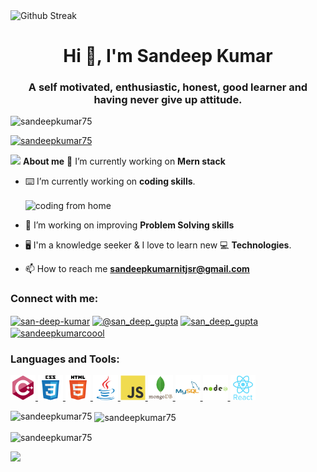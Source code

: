 <img height="202.4" width="1012" alt="Github Streak" src="https://media-fastly.hackerearth.com/media/hackathon/sept-circuits-21/images/3a04cef80f-September-Circuits.gif" data-canonical-src=" " style="max-width:100%;">

<h1 align="center">Hi 👋, I'm Sandeep Kumar</h1>
<h3 align="center">A self motivated, enthusiastic, honest, good learner and having never give up attitude.</h3>

<p align="left"> <img src="https://komarev.com/ghpvc/?username=sandeepkumar75&label=Profile%20views&color=0e75b6&style=flat" alt="sandeepkumar75" /> </p>

<p align="left"> <a href="https://github.com/ryo-ma/github-profile-trophy"><img src="https://github-profile-trophy.vercel.app/?username=sandeepkumar75" alt="sandeepkumar75" /></a> </p>


<img src="https://media.giphy.com/media/WUlplcMpOCEmTGBtBW/giphy.gif" width="40"> **About me**
🔭 I’m currently working on **Mern stack**


- ⌨️ I’m currently working on **coding skills**.<p> <img align="center" alt="coding from home" src= "https://camo.githubusercontent.com/410dd0b1b800cd1e13965237beee2a32474be978/68747470733a2f2f6d656469612e67697068792e636f6d2f6d656469612f4d3967624264396e6244724f5475314d71782f67697068792e676966" height = 250 width = 300/></p>


- 🌱 I’m working on improving **Problem Solving skills**

- 🖥️ I'm a knowledge seeker & I love to learn new 💻 **Technologies**.

- 📫 How to reach me **sandeepkumarnitjsr@gmail.com**
<h3 align="left">Connect with me:</h3>
<p align="left">
<a href="https://linkedin.com/in/san-deep-kumar" target="blank"><img align="center" src="https://raw.githubusercontent.com/rahuldkjain/github-profile-readme-generator/master/src/images/icons/Social/linked-in-alt.svg" alt="san-deep-kumar" height="30" width="40" /></a>
<a href="https://www.hackerrank.com/@san_deep_gupta" target="blank"><img align="center" src="https://raw.githubusercontent.com/rahuldkjain/github-profile-readme-generator/master/src/images/icons/Social/hackerrank.svg" alt="@san_deep_gupta" height="30" width="40" /></a>
<a href="https://www.leetcode.com/san_deep_gupta" target="blank"><img align="center" src="https://raw.githubusercontent.com/rahuldkjain/github-profile-readme-generator/master/src/images/icons/Social/leet-code.svg" alt="san_deep_gupta" height="30" width="40" /></a>
<a href="https://auth.geeksforgeeks.org/user/sandeepkumarcoool" target="blank"><img align="center" src="https://raw.githubusercontent.com/rahuldkjain/github-profile-readme-generator/master/src/images/icons/Social/geeks-for-geeks.svg" alt="sandeepkumarcoool" height="30" width="40" /></a>
</p>

<h3 align="left">Languages and Tools:</h3>
<p align="left"> <a href="https://www.w3schools.com/cpp/" target="_blank" rel="noreferrer"> <img src="https://raw.githubusercontent.com/devicons/devicon/master/icons/cplusplus/cplusplus-original.svg" alt="cplusplus" width="40" height="40"/> </a> <a href="https://www.w3schools.com/css/" target="_blank" rel="noreferrer"> <img src="https://raw.githubusercontent.com/devicons/devicon/master/icons/css3/css3-original-wordmark.svg" alt="css3" width="40" height="40"/> </a> <a href="https://www.w3.org/html/" target="_blank" rel="noreferrer"> <img src="https://raw.githubusercontent.com/devicons/devicon/master/icons/html5/html5-original-wordmark.svg" alt="html5" width="40" height="40"/> </a> <a href="https://www.java.com" target="_blank" rel="noreferrer"> <img src="https://raw.githubusercontent.com/devicons/devicon/master/icons/java/java-original.svg" alt="java" width="40" height="40"/> </a> <a href="https://developer.mozilla.org/en-US/docs/Web/JavaScript" target="_blank" rel="noreferrer"> <img src="https://raw.githubusercontent.com/devicons/devicon/master/icons/javascript/javascript-original.svg" alt="javascript" width="40" height="40"/> </a> <a href="https://www.mongodb.com/" target="_blank" rel="noreferrer"> <img src="https://raw.githubusercontent.com/devicons/devicon/master/icons/mongodb/mongodb-original-wordmark.svg" alt="mongodb" width="40" height="40"/> </a> <a href="https://www.mysql.com/" target="_blank" rel="noreferrer"> <img src="https://raw.githubusercontent.com/devicons/devicon/master/icons/mysql/mysql-original-wordmark.svg" alt="mysql" width="40" height="40"/> </a> <a href="https://nodejs.org" target="_blank" rel="noreferrer"> <img src="https://raw.githubusercontent.com/devicons/devicon/master/icons/nodejs/nodejs-original-wordmark.svg" alt="nodejs" width="40" height="40"/> </a> <a href="https://reactjs.org/" target="_blank" rel="noreferrer"> <img src="https://raw.githubusercontent.com/devicons/devicon/master/icons/react/react-original-wordmark.svg" alt="react" width="40" height="40"/> </a> </p>

<p><img align="left" src="https://github-readme-stats.vercel.app/api/top-langs?username=sandeepkumar75&show_icons=true&locale=en&layout=compact" alt="sandeepkumar75" /></p>

<p>&nbsp;<img align="center" src="https://github-readme-stats.vercel.app/api?username=sandeepkumar75&show_icons=true&locale=en" alt="sandeepkumar75" /></p>

<p><img align="center" src="https://github-readme-streak-stats.herokuapp.com/?user=sandeepkumar75&" alt="sandeepkumar75" /></p>

![](https://raw.githubusercontent.com/halfrost/halfrost/master/icons/header_.png)

